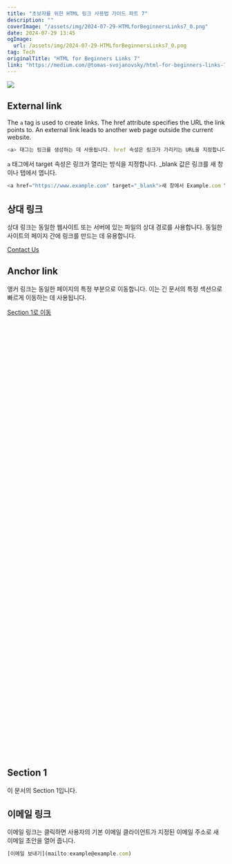 ```yaml
---
title: "초보자를 위한 HTML 링크 사용법 가이드 파트 7"
description: ""
coverImage: "/assets/img/2024-07-29-HTMLforBeginnersLinks7_0.png"
date: 2024-07-29 13:45
ogImage: 
  url: /assets/img/2024-07-29-HTMLforBeginnersLinks7_0.png
tag: Tech
originalTitle: "HTML for Beginners Links 7"
link: "https://medium.com/@tomas-svojanovsky/html-for-beginners-links-7-0361a966e2c7"
---
```




<img src="/assets/img/2024-07-29-HTMLforBeginnersLinks7_0.png" />

## External link

The `a` tag is used to create links. The href attribute specifies the URL the link points to. An external link leads to another web page outside the current website.

```js
<a> 태그는 링크를 생성하는 데 사용됩니다. href 속성은 링크가 가리키는 URL을 지정합니다. 외부 링크는 현재 웹 사이트 외부의 다른 웹 페이지로 연결합니다.
```

<div class="content-ad"></div>

`a` 태그에서 target 속성은 링크가 열리는 방식을 지정합니다. _blank 값은 링크를 새 창이나 탭에서 엽니다.

```js
<a href="https://www.example.com" target="_blank">새 창에서 Example.com 열기</a>
```

## 상대 링크

상대 링크는 동일한 웹사이트 또는 서버에 있는 파일의 상대 경로를 사용합니다. 동일한 사이트의 페이지 간에 링크를 만드는 데 유용합니다.

<div class="content-ad"></div>


[Contact Us](/contact.html)


## Anchor link

앵커 링크는 동일한 페이지의 특정 부분으로 이동합니다. 이는 긴 문서의 특정 섹션으로 빠르게 이동하는 데 사용됩니다.


[Section 1로 이동](#section1)


<div style="height: 1000px;"></div> <!-- 이 div는 스크롤링을 위한 공간을 추가하는 데 사용됩니다 -->

<div id="section1">
    <h2>Section 1</h2>
    <p>이 문서의 Section 1입니다.</p>
</div>


<div class="content-ad"></div>

## 이메일 링크

이메일 링크는 클릭하면 사용자의 기본 이메일 클라이언트가 지정된 이메일 주소로 새 이메일 초안을 열어 줍니다.

```js
[이메일 보내기](mailto:example@example.com)
```